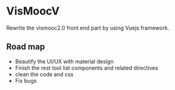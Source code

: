 # VisMoocV #

Rewrite the vismooc2.0 front end part by using Vuejs framework.

## Road map
* Beautify the UI/UX with material design
* Finish the rest tool list components and related directives
* clean the code and css
* Fix bugs